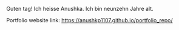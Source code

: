 Guten tag! Ich heisse Anushka.
Ich bin neunzehn Jahre alt.

Portfolio website link: https://anushkp1107.github.io/portfolio_repo/